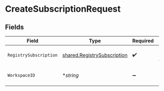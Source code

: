 # CreateSubscriptionRequest


## Fields

| Field                                                                             | Type                                                                              | Required                                                                          | Description                                                                       |
| --------------------------------------------------------------------------------- | --------------------------------------------------------------------------------- | --------------------------------------------------------------------------------- | --------------------------------------------------------------------------------- |
| `RegistrySubscription`                                                            | [shared.RegistrySubscription](../../../pkg/models/shared/registrysubscription.md) | :heavy_check_mark:                                                                | The subscription to create                                                        |
| `WorkspaceID`                                                                     | **string*                                                                         | :heavy_minus_sign:                                                                | The workspace ID                                                                  |